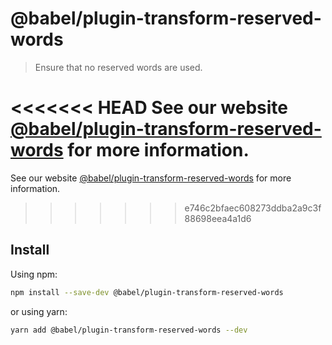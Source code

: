 # @babel/plugin-transform-reserved-words

> Ensure that no reserved words are used.

<<<<<<< HEAD
See our website [@babel/plugin-transform-reserved-words](https://babeljs.io/docs/en/next/babel-plugin-transform-reserved-words.html) for more information.
=======
See our website [@babel/plugin-transform-reserved-words](https://babeljs.io/docs/en/babel-plugin-transform-reserved-words) for more information.
>>>>>>> e746c2bfaec608273ddba2a9c3f88698eea4a1d6

## Install

Using npm:

```sh
npm install --save-dev @babel/plugin-transform-reserved-words
```

or using yarn:

```sh
yarn add @babel/plugin-transform-reserved-words --dev
```
